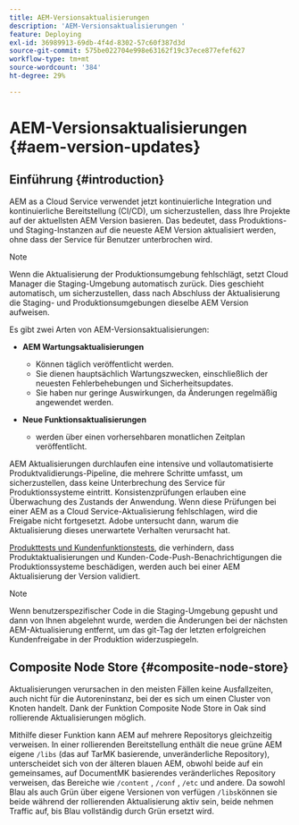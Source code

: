 ```yaml
---
title: AEM-Versionsaktualisierungen
description: 'AEM-Versionsaktualisierungen '
feature: Deploying
exl-id: 36989913-69db-4f4d-8302-57c60f387d3d
source-git-commit: 575be022704e998e63162f19c37ece877efef627
workflow-type: tm+mt
source-wordcount: '384'
ht-degree: 29%

---
```



# AEM-Versionsaktualisierungen {#aem-version-updates}

## Einführung    {#introduction}

AEM as a Cloud Service verwendet jetzt kontinuierliche Integration und kontinuierliche Bereitstellung (CI/CD), um sicherzustellen, dass Ihre Projekte auf der aktuellsten AEM Version basieren. Das bedeutet, dass Produktions- und Staging-Instanzen auf die neueste AEM Version aktualisiert werden, ohne dass der Service für Benutzer unterbrochen wird.

>[!NOTE]
>
>Wenn die Aktualisierung der Produktionsumgebung fehlschlägt, setzt Cloud Manager die Staging-Umgebung automatisch zurück. Dies geschieht automatisch, um sicherzustellen, dass nach Abschluss der Aktualisierung die Staging- und Produktionsumgebungen dieselbe AEM Version aufweisen.

Es gibt zwei Arten von AEM-Versionsaktualisierungen:

* **AEM Wartungsaktualisierungen**

   * Können täglich veröffentlicht werden.
   * Sie dienen hauptsächlich Wartungszwecken, einschließlich der neuesten Fehlerbehebungen und Sicherheitsupdates.
   * Sie haben nur geringe Auswirkungen, da Änderungen regelmäßig angewendet werden.

* **Neue Funktionsaktualisierungen**

   * werden über einen vorhersehbaren monatlichen Zeitplan veröffentlicht.

AEM Aktualisierungen durchlaufen eine intensive und vollautomatisierte Produktvalidierungs-Pipeline, die mehrere Schritte umfasst, um sicherzustellen, dass keine Unterbrechung des Service für Produktionssysteme eintritt. Konsistenzprüfungen erlauben eine Überwachung des Zustands der Anwendung. Wenn diese Prüfungen bei einer AEM as a Cloud Service-Aktualisierung fehlschlagen, wird die Freigabe nicht fortgesetzt. Adobe untersucht dann, warum die Aktualisierung dieses unerwartete Verhalten verursacht hat.

[Produkttests und Kundenfunktionstests,](/help/implementing/cloud-manager/overview-test-results.md#functional-testing) die verhindern, dass Produktaktualisierungen und Kunden-Code-Push-Benachrichtigungen die Produktionssysteme beschädigen, werden auch bei einer AEM Aktualisierung der Version validiert.

>[!NOTE]
>
>Wenn benutzerspezifischer Code in die Staging-Umgebung gepusht und dann von Ihnen abgelehnt wurde, werden die Änderungen bei der nächsten AEM-Aktualisierung entfernt, um das git-Tag der letzten erfolgreichen Kundenfreigabe in der Produktion widerzuspiegeln.

## Composite Node Store {#composite-node-store}

Aktualisierungen verursachen in den meisten Fällen keine Ausfallzeiten, auch nicht für die Autoreninstanz, bei der es sich um einen Cluster von Knoten handelt. Dank der Funktion Composite Node Store in Oak sind rollierende Aktualisierungen möglich.

Mithilfe dieser Funktion kann AEM auf mehrere Repositorys gleichzeitig verweisen. In einer rollierenden Bereitstellung enthält die neue grüne AEM eigene `/libs` (das auf TarMK basierende, unveränderliche Repository), unterscheidet sich von der älteren blauen AEM, obwohl beide auf ein gemeinsames, auf DocumentMK basierendes veränderliches Repository verweisen, das Bereiche wie `/content` , `/conf` , `/etc` und andere. Da sowohl Blau als auch Grün über eigene Versionen von verfügen `/libs`können sie beide während der rollierenden Aktualisierung aktiv sein, beide nehmen Traffic auf, bis Blau vollständig durch Grün ersetzt wird.
